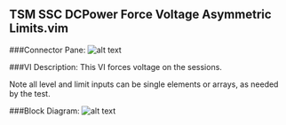 ## **TSM SSC DCPower Force Voltage Asymmetric Limits.vim**
###Connector Pane:
![alt text](/images/Instrument%20Control/DCPower/TSM%20SSC%20DCPower%20Force%20Voltage%20Asymmetric%20Limits.vimc.png "TSM SSC DCPower Force Voltage Asymmetric Limits.vim connector pane")

###VI Description:
This VI forces voltage on the sessions.

Note all level and limit inputs can be single elements or arrays, as needed by the test.

###Block Diagram:
![alt text](/images/Instrument%20Control/DCPower/TSM%20SSC%20DCPower%20Force%20Voltage%20Asymmetric%20Limits.vimd.png "TSM SSC DCPower Force Voltage Asymmetric Limits.vim block diagram")
